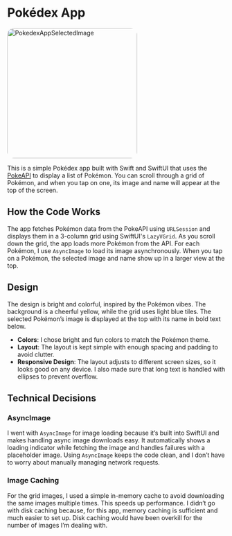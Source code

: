# Pokédex App
<img src="https://github.com/user-attachments/assets/50aaa562-cc39-4ede-8c21-97da966524bf" alt="PokedexAppSelectedImage" style="width: 300px; height: auto; border-radius: 15px;">

This is a simple Pokédex app built with Swift and SwiftUI that uses the [PokeAPI](https://pokeapi.co/) to display a list of Pokémon. You can scroll through a grid of Pokémon, and when you tap on one, its image and name will appear at the top of the screen.

## How the Code Works

The app fetches Pokémon data from the PokeAPI using `URLSession` and displays them in a 3-column grid using SwiftUI's `LazyVGrid`. As you scroll down the grid, the app loads more Pokémon from the API. For each Pokémon, I use `AsyncImage` to load its image asynchronously. When you tap on a Pokémon, the selected image and name show up in a larger view at the top.

## Design

The design is bright and colorful, inspired by the Pokémon vibes. The background is a cheerful yellow, while the grid uses light blue tiles. The selected Pokémon’s image is displayed at the top with its name in bold text below.

- **Colors**: I chose bright and fun colors to match the Pokémon theme.
- **Layout**: The layout is kept simple with enough spacing and padding to avoid clutter.
- **Responsive Design**: The layout adjusts to different screen sizes, so it looks good on any device. I also made sure that long text is handled with ellipses to prevent overflow.

## Technical Decisions

### AsyncImage
I went with `AsyncImage` for image loading because it’s built into SwiftUI and makes handling async image downloads easy. It automatically shows a loading indicator while fetching the image and handles failures with a placeholder image. Using `AsyncImage` keeps the code clean, and I don’t have to worry about manually managing network requests.

### Image Caching
For the grid images, I used a simple in-memory cache to avoid downloading the same images multiple times. This speeds up performance. I didn’t go with disk caching because, for this app, memory caching is sufficient and much easier to set up. Disk caching would have been overkill for the number of images I’m dealing with.
